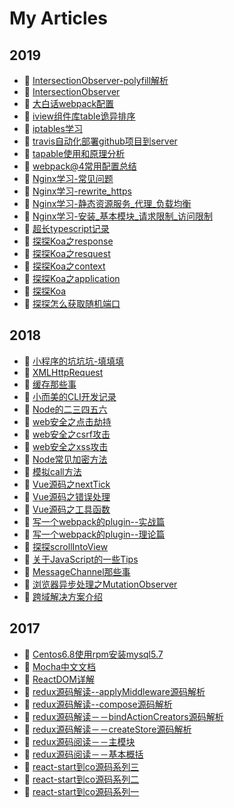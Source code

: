 # My Articles
## 2019
- :book: [IntersectionObserver-polyfill解析](/2019/IntersectionObserver-polyfill解析.html)
- :book: [IntersectionObserver](/2019/IntersectionObserver.html)
- :book: [大白话webpack配置](/2019/大白话webpack配置.html)
- :book: [iview组件库table诡异排序](/2019/iview组件库table诡异排序.html)
- :book: [iptables学习](/2019/iptables学习.html)
- :book: [travis自动化部署github项目到server](/2019/travis自动化部署github项目到server.html)
- :book: [tapable使用和原理分析](/2019/tapable使用和原理分析.html)
- :book: [webpack@4常用配置总结](/2019/webpack@4常用配置总结.html)
- :book: [Nginx学习-常见问题](/2019/Nginx学习-常见问题.html)
- :book: [Nginx学习-rewrite_https](/2019/Nginx学习-rewrite_https.html)
- :book: [Nginx学习-静态资源服务_代理_负载均衡](/2019/Nginx学习-静态资源服务_代理_负载均衡.html)
- :book: [Nginx学习-安装_基本模块_请求限制_访问限制](/2019/Nginx学习-安装_基本模块_请求限制_访问限制.html)
- :book: [超长typescript记录](/2019/超长typescript记录.html)
- :book: [探探Koa之response](/2019/探探Koa之response.html)
- :book: [探探Koa之resquest](/2019/探探Koa之resquest.html)
- :book: [探探Koa之context](/2019/探探Koa之context.html)
- :book: [探探Koa之application](/2019/探探Koa之application.html)
- :book: [探探Koa](/2019/探探Koa.html)
- :book: [探探怎么获取随机端口](/2019/探探怎么获取随机端口.html)
## 2018
- :book: [小程序的坑坑坑-填填填](/2018/小程序的坑坑坑-填填填.html)
- :book: [XMLHttpRequest](/2018/XMLHttpRequest.html)
- :book: [缓存那些事](/2018/缓存那些事.html)
- :book: [小而美的CLI开发记录](/2018/小而美的CLI开发记录.html)
- :book: [Node的二三四五六](/2018/Node的二三四五六.html)
- :book: [web安全之点击劫持](/2018/web安全之点击劫持.html)
- :book: [web安全之csrf攻击](/2018/web安全之csrf攻击.html)
- :book: [web安全之xss攻击](/2018/web安全之xss攻击.html)
- :book: [Node常见加密方法](/2018/Node常见加密方法.html)
- :book: [模拟call方法](/2018/模拟call方法.html)
- :book: [Vue源码之nextTick](/2018/Vue源码之nextTick.html)
- :book: [Vue源码之错误处理](/2018/Vue源码之错误处理.html)
- :book: [Vue源码之工具函数](/2018/Vue源码之工具函数.html)
- :book: [写一个webpack的plugin--实战篇](/2018/写一个webpack的plugin--实战篇.html)
- :book: [写一个webpack的plugin--理论篇](/2018/写一个webpack的plugin--理论篇.html)
- :book: [探探scrollIntoView](/2018/探探scrollIntoView.html)
- :book: [关于JavaScript的一些Tips](/2018/关于JavaScript的一些Tips.html)
- :book: [MessageChannel那些事](/2018/MessageChannel那些事.html)
- :book: [浏览器异步处理之MutationObserver](/2018/浏览器异步处理之MutationObserver.html)
- :book: [跨域解决方案介绍](/2018/跨域解决方案.html)

## 2017
- :book: [Centos6.8使用rpm安装mysql5.7](/2017/Centos6.8使用rpm安装mysql5.7.html)
- :book: [Mocha中文文档](/2017/Mocha中文文档.html)
- :book: [ReactDOM详解](/2017/ReactDOM详解.html)
- :book: [redux源码解读--applyMiddleware源码解析](/2017/redux源码解读--applyMiddleware源码解析.html)
- :book: [redux源码解读--compose源码解析](/2017/redux源码解读--compose源码解析.html)
- :book: [redux源码解读－－bindActionCreators源码解析](/2017/redux源码解读－－bindActionCreators源码解析.html)
- :book: [redux源码解读－－createStore源码解析](/2017/redux源码解读－－createStore源码解析.html)
- :book: [redux源码阅读－－主模块](/2017/redux源码阅读－－主模块.html)
- :book: [redux源码阅读－－基本概括](/2017/redux源码阅读－－基本概括.html)
- :book: [react-start到co源码系列三](/2017/react-start到co源码系列三.html)
- :book: [react-start到co源码系列二](/2017/react-start到co源码系列二.html)
- :book: [react-start到co源码系列一](/2017/react-start到co源码系列一.html)